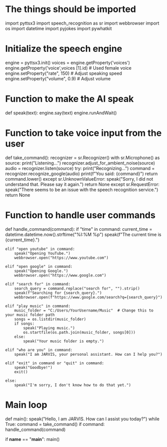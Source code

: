 # The things should be imported
import pyttsx3
import speech_recognition as sr
import webbrowser
import os
import datetime
import pyjokes
import pywhatkit
# Initialize the speech engine
engine = pyttsx3.init()
voices =
engine.getProperty('voices')
engine.getProperty('voice',voices [1].id) # Used female voice
engine.setProperty("rate", 150)  # Adjust speaking speed
engine.setProperty("volume", 0.9)  # Adjust volume

# Function to make the AI speak
def speak(text):
    engine.say(text)
    engine.runAndWait()

# Function to take voice input from the user
def take_command():
    recognizer = sr.Recognizer()
    with sr.Microphone() as source:
        print("Listening...")
        recognizer.adjust_for_ambient_noise(source)
        audio = recognizer.listen(source)
    try:
        print("Recognizing...")
        command = recognizer.recognize_google(audio)
        print(f"You said: {command}")
        return command.lower()
    except sr.UnknownValueError:
        speak("Sorry, I did not understand that. Please say it again.")
        return None
    except sr.RequestError:
        speak("There seems to be an issue with the speech recognition service.")
        return None

# Function to handle user commands
def handle_command(command):
    if "time" in command:
        current_time = datetime.datetime.now().strftime("%I:%M %p")
        speak(f"The current time is {current_time}.")
    
    elif "open youtube" in command:
        speak("Opening YouTube.")
        webbrowser.open("https://www.youtube.com")
    
    elif "open google" in command:
        speak("Opening Google.")
        webbrowser.open("https://www.google.com")
    
    elif "search for" in command:
        search_query = command.replace("search for", "").strip()
        speak(f"Searching for {search_query}.")
        webbrowser.open(f"https://www.google.com/search?q={search_query}")
    
    elif "play music" in command:
        music_folder = "C:/Users/YourUsername/Music"  # Change this to your music folder path
        songs = os.listdir(music_folder)
        if songs:
            speak("Playing music.")
            os.startfile(os.path.join(music_folder, songs[0]))
        else:
            speak("Your music folder is empty.")
    
    elif "who are you" in command:
        speak("I am JARVIS, your personal assistant. How can I help you?")
    
    elif "exit" in command or "quit" in command:
        speak("Goodbye!")
        exit()
    
    else:
        speak("I'm sorry, I don't know how to do that yet.")

# Main loop
def main():
    speak("Hello, I am JARVIS. How can I assist you today?")
    while True:
        command = take_command()
        if command:
            handle_command(command)

if __name__ == "__main__":
    main()
